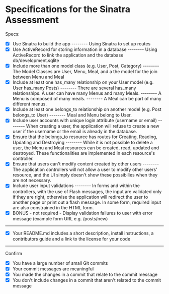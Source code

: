 # Specifications for the Sinatra Assessment

Specs:
- [x] Use Sinatra to build the app
-------- Using Sinatra to set up routes
- [x] Use ActiveRecord for storing information in a database
-------- Using ActiveRecord to link the application and the database db/development.sqlite
- [x] Include more than one model class (e.g. User, Post, Category)
-------- The Model Classes are User, Menu, Meal, and a the model for the join between Menu and Meal
- [x] Include at least one has_many relationship on your User model (e.g. User has_many Posts)
-------- There are several has_many relationships. A user can have many Menus and many Meals.
-------- A Menu is composed of many meals.
-------- A Meal can be part of many different menus.
- [x] Include at least one belongs_to relationship on another model (e.g. Post belongs_to User)
-------- Meal and Menu belong to User.
- [x] Include user accounts with unique login attribute (username or email)
-------- When creating a user, the application will refuse to create a new user if the username or the email is already in the database.
- [x] Ensure that the belongs_to resource has routes for Creating, Reading, Updating and Destroying
-------- While it is not possible to delete a user, the Menu and Meal resources can be created, read, updated and destroyed. These functionalities are implemented in each resource's controller.
- [x] Ensure that users can't modify content created by other users
-------- The application controllers will not allow a user to modify other users' resource, and the UI simply doesn't show these possibilies when they are not necessary.
- [x] Include user input validations
-------- In forms and within the controllers, with the use of Flash messages, the input are validated only if they are right, otherwise the application will redirect the user to another page or print out a flash message. In some form, required input are also constrained in the HTML form.
- [x] BONUS - not required - Display validation failures to user with error message (example form URL e.g. /posts/new)
--------
- [x] Your README.md includes a short description, install instructions, a contributors guide and a link to the license for your code
--------

Confirm
- [x] You have a large number of small Git commits
- [x] Your commit messages are meaningful
- [x] You made the changes in a commit that relate to the commit message
- [x] You don't include changes in a commit that aren't related to the commit message
